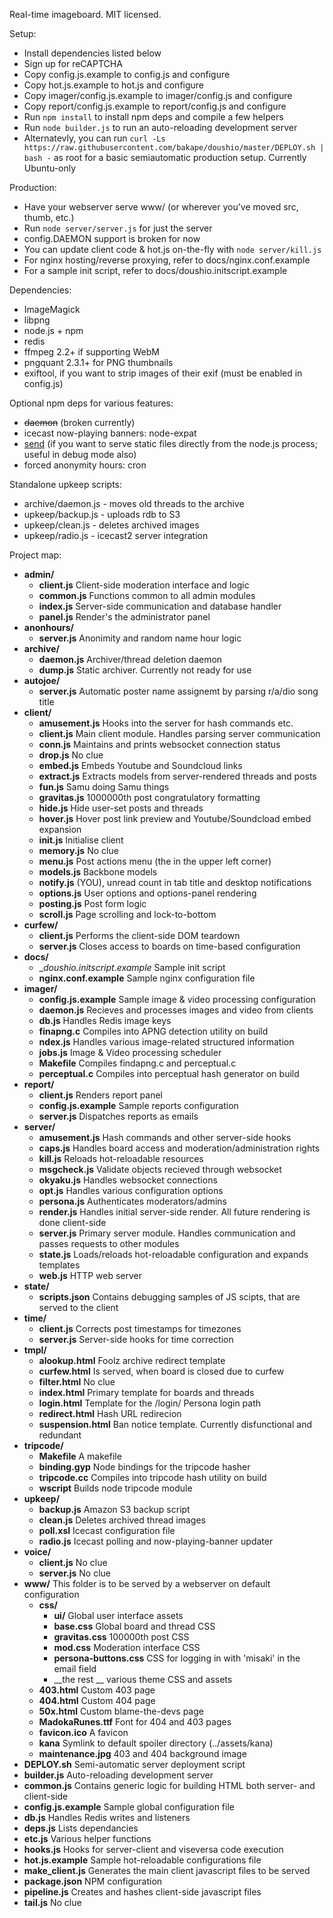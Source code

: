 Real-time imageboard.
MIT licensed.

Setup:

* Install dependencies listed below
* Sign up for reCAPTCHA
* Copy config.js.example to config.js and configure
* Copy hot.js.example to hot.js and configure
* Copy imager/config.js.example to imager/config.js and configure
* Copy report/config.js.example to report/config.js and configure
* Run `npm install` to install npm deps and compile a few helpers
* Run `node builder.js` to run an auto-reloading development server
* Alternatevly, you can run `curl -Ls https://raw.githubusercontent.com/bakape/doushio/master/DEPLOY.sh | bash -`
	as root for a basic semiautomatic production setup. Currently Ubuntu-only

Production:

* Have your webserver serve www/ (or wherever you've moved src, thumb, etc.)
* Run `node server/server.js` for just the server
* config.DAEMON support is broken for now
* You can update client code & hot.js on-the-fly with `node server/kill.js`
* For nginx hosting/reverse proxying, refer to docs/nginx.conf.example
* For a sample init script, refer to docs/doushio.initscript.example

Dependencies:

* ImageMagick
* libpng
* node.js + npm
* redis
* ffmpeg 2.2+ if supporting WebM
* pngquant  2.3.1+ for PNG thumbnails
* exiftool, if you want to strip images of their exif (must be enabled in config.js)

Optional npm deps for various features:

* ~~daemon~~ (broken currently)
* icecast now-playing banners: node-expat
* [send](https://github.com/visionmedia/send) (if you want to serve static files directly from the node.js process; useful in debug mode also)
* forced anonymity hours: cron

Standalone upkeep scripts:

* archive/daemon.js - moves old threads to the archive
* upkeep/backup.js - uploads rdb to S3
* upkeep/clean.js - deletes archived images
* upkeep/radio.js - icecast2 server integration

Project map:

* __admin/__
	* __client.js__		Client-side moderation interface and logic
	* __common.js__		Functions common to all admin modules
	* __index.js__		Server-side communication and database handler
	* __panel.js__		Render's the administrator panel
* __anonhours/__
	* __server.js__		Anonimity and random name hour logic
* __archive/__
	* __daemon.js__		Archiver/thread deletion daemon
	* __dump.js__		Static archiver. Currently not ready for use
* __autojoe/__
	* __server.js__		Automatic poster name assignemt by parsing r/a/dio song title
* __client/__
	* __amusement.js__	Hooks into the server for hash commands etc.
	* __client.js__		Main client module. Handles parsing server communication
	* __conn.js__		Maintains and prints websocket connection status
	* __drop.js__		No clue
	* __embed.js__		Embeds Youtube and Soundcloud links
	* __extract.js__	Extracts models from server-rendered threads and posts
	* __fun.js__		Samu doing Samu things
	* __gravitas.js__	1000000th post congratulatory formatting
	* __hide.js__		Hide user-set posts and threads
	* __hover.js__		Hover post link preview and Youtube/Soundcload embed expansion
	* __init.js__		Initialise client
	* __memory.js__		No clue
	* __menu.js__		Post actions menu (the in the upper left corner)
	* __models.js__		Backbone models
	* __notify.js__		(YOU), unread count in tab title and desktop notifications
	* __options.js__	User options and options-panel rendering
	* __posting.js__	Post form logic
	* __scroll.js__		Page scrolling and lock-to-bottom
* __curfew/__
	* __client.js__		Performs the client-side DOM teardown
	* __server.js__		Closes access to boards on time-based configuration
* __docs/__
	* __doushio.initscript.example_	Sample init script
	* __nginx.conf.example__	Sample nginx configuration file
* __imager/__
	* __config.js.example__	Sample image & video processing configuration
	* __daemon.js__		Recieves and processes images and video from clients
	* __db.js__		Handles Redis image keys
	* __finapng.c__		Compiles into APNG detection utility on build
	* __ndex.js__		Handles various image-related structured information
	* __jobs.js__		Image & Video processing scheduler
	* __Makefile__		Compiles findapng.c and perceptual.c
	* __perceptual.c__	Compiles into perceptual hash generator on build
* __report/__
	* __client.js__		Renders report panel
	* __config.js.example__	Sample reports configuration
	* __server.js__		Dispatches reports as emails
* __server/__
	* __amusement.js__	Hash commands and other server-side hooks
	* __caps.js__		Handles board access and moderation/administration rights
	* __kill.js__		Reloads hot-reloadable resources
	* __msgcheck.js__	Validate objects recieved through websocket
	* __okyaku.js__		Handles websocket connections
	* __opt.js__		Handles various configuration options
	* __persona.js__	Authenticates moderators/admins
	* __render.js__		Handles initial server-side render. All future rendering is done client-side
	* __server.js__		Primary server module. Handles communication and passes requests to other modules
	* __state.js__		Loads/reloads hot-reloadable configuration and expands templates
	* __web.js__		HTTP web server
* __state/__
	* __scripts.json__	Contains debugging samples of JS scipts, that are served to the client
* __time/__
	* __client.js__		Corrects post timestamps for timezones
	* __server.js__		Server-side hooks for time correction
* __tmpl/__
	* __alookup.html__	Foolz archive redirect template
	* __curfew.html__	Is served, when board is closed due to curfew
	* __filter.html__	No clue
	* __index.html__	Primary template for boards and threads
	* __login.html__	Template for the /login/ Persona login path
	* __redirect.html__	Hash URL redirecion
	* __suspension.html__	Ban notice template. Currently disfunctional and redundant
* __tripcode/__
	* __Makefile__		A makefile
	* __binding.gyp__	Node bindings for the tripcode hasher
	* __tripcode.cc__	Compiles into tripcode hash utility on build
	* __wscript__		Builds node tripcode module
* __upkeep/__
	* __backup.js__		Amazon S3 backup script
	* __clean.js__		Deletes archived thread images
	* __poll.xsl__		Icecast configuration file
	* __radio.js__		Icecast polling and now-playing-banner updater
* __voice/__
	* __client.js__		No clue
	* __server.js__		No clue
* __www/__			This folder is to be served by a webserver on default configuration
	* __css/__
		* __ui/__			Global user interface assets
		* __base.css__			Global board and thread CSS
		* __gravitas.css__		100000th post CSS
		* __mod.css__			Moderation interface CSS
		* __persona-buttons.css__	CSS for logging in with 'misaki' in the email field
		* __the rest __			various theme CSS and assets
	* __403.html__			Custom 403 page
	* __404.html__			Custom 404 page
	* __50x.html__			Custom blame-the-devs page
	* __MadokaRunes.ttf__		Font for 404 and 403 pages
	* __favicon.ico__		A favicon
	* __kana__			Symlink to default spoiler directory (../assets/kana)
	* __maintenance.jpg__		403 and 404 background image
* __DEPLOY.sh__				Semi-automatic server deployment script
* __builder.js__			Auto-reloading development server
* __common.js__			Contains generic logic for building HTML both server- and client-side
* __config.js.example__		Sample global configuration file
* __db.js__			Handles Redis writes and listeners
* __deps.js__			Lists dependancies
* __etc.js__			Various helper functions
* __hooks.js__			Hooks for server-client and viseversa code execution
* __hot.js.example__		Sample hot-reloadable configurations file
* __make_client.js__		Generates the main client javascript files to be served
* __package.json__		NPM configuration
* __pipeline.js__		Creates and hashes client-side javascript files
* __tail.js__			No clue
